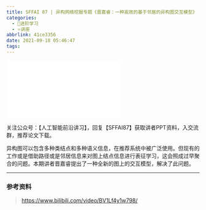 ```yaml
---
title: SFFAI 87 | 异构网络挖掘专题《晋嘉睿：一种高效的基于邻居的异构图交互模型》
categories:
  - 🌙进阶学习
  - ⭐讲座
abbrlink: 41ce3356
date: 2021-09-18 05:46:47
tags:
---
```


<iframe src="//player.bilibili.com/player.html?aid=378109338&bvid=BV1Lf4y1w798&cid=410232492&p=1" scrolling="no" border="0" frameborder="no" framespacing="0" allowfullscreen="true"> </iframe>

<!--more-->

关注公众号：【人工智能前沿讲习】，回复【SFFAI87】获取讲者PPT资料，入交流群，推荐论文下载。

异构图可以包含多种类结点和多种语义信息，在推荐系统中被广泛使用。但现有的工作或是借助路径或是邻居信息来对图上结点信息进行表征学习，这会照成过早聚合的问题。本期讲者晋嘉睿提出了一种全新的图上的交互模型，解决了此问题。

***

### 参考资料

> <https://www.bilibili.com/video/BV1Lf4y1w798/>
